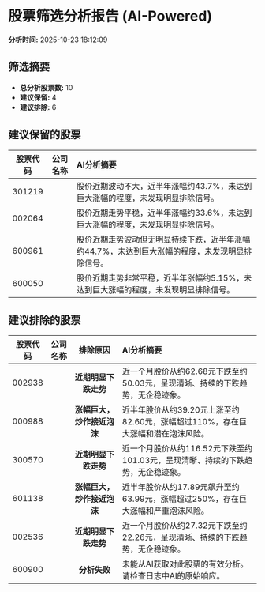 # 股票筛选分析报告 (AI-Powered)

**分析时间:** 2025-10-23 18:12:09

## 筛选摘要

- **总分析股票数:** 10
- **建议保留:** 4
- **建议排除:** 6

## 建议保留的股票

| 股票代码 | 公司名称 | AI分析摘要 |
|:---:|:---:|:---|
| 301219 |  | 股价近期波动不大，近半年涨幅约43.7%，未达到巨大涨幅的程度，未发现明显排除信号。 |
| 002064 |  | 股价近期走势平稳，近半年涨幅约33.6%，未达到巨大涨幅的程度，未发现明显排除信号。 |
| 600961 |  | 股价近期走势波动但无明显持续下跌，近半年涨幅约44.7%，未达到巨大涨幅的程度，未发现明显排除信号。 |
| 600050 |  | 股价近期走势非常平稳，近半年涨幅约5.15%，未达到巨大涨幅的程度，未发现明显排除信号。 |

## 建议排除的股票

| 股票代码 | 公司名称 | 排除原因 | AI分析摘要 |
|:---:|:---:|:---:|:---|
| 002938 |  | **近期明显下跌走势** | 近一个月股价从约62.68元下跌至约50.03元，呈现清晰、持续的下跌趋势，无企稳迹象。 |
| 000988 |  | **涨幅巨大，炒作接近泡沫** | 近半年股价从约39.20元上涨至约82.60元，涨幅超过110%，存在巨大涨幅和潜在泡沫风险。 |
| 300570 |  | **近期明显下跌走势** | 近一个月股价从约116.52元下跌至约101.03元，呈现清晰、持续的下跌趋势，无企稳迹象。 |
| 601138 |  | **涨幅巨大，炒作接近泡沫** | 近半年股价从约17.89元飙升至约63.99元，涨幅超过250%，存在巨大涨幅和严重泡沫风险。 |
| 002536 |  | **近期明显下跌走势** | 近一个月股价从约27.32元下跌至约22.26元，呈现清晰、持续的下跌趋势，无企稳迹象。 |
| 600900 |  | **分析失败** | 未能从AI获取对此股票的有效分析。请检查日志中AI的原始响应。 |
